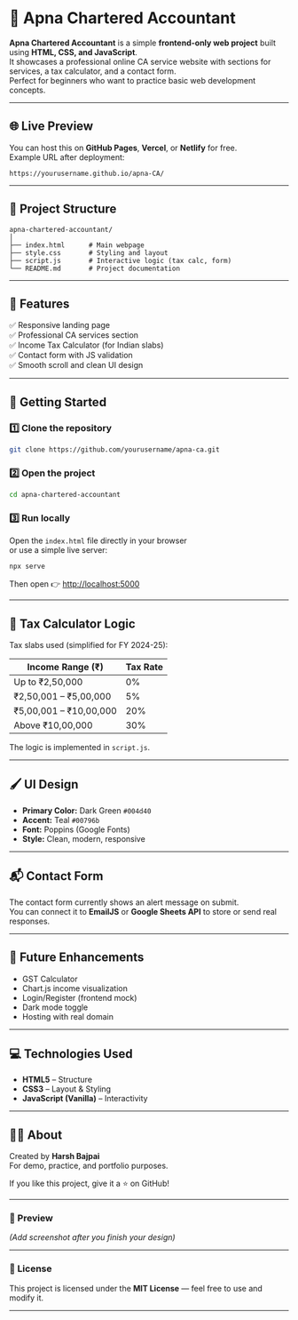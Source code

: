 # 🧾 Apna Chartered Accountant

**Apna Chartered Accountant** is a simple **frontend-only web project** built using **HTML, CSS, and JavaScript**.  
It showcases a professional online CA service website with sections for services, a tax calculator, and a contact form.  
Perfect for beginners who want to practice basic web development concepts.

---

## 🌐 Live Preview

You can host this on **GitHub Pages**, **Vercel**, or **Netlify** for free.  
Example URL after deployment:
```
https://yourusername.github.io/apna-CA/
```

---

## 📁 Project Structure
```
apna-chartered-accountant/
│
├── index.html      # Main webpage
├── style.css       # Styling and layout
├── script.js       # Interactive logic (tax calc, form)
└── README.md       # Project documentation
```

---

## 🧩 Features
✅ Responsive landing page  
✅ Professional CA services section  
✅ Income Tax Calculator (for Indian slabs)  
✅ Contact form with JS validation  
✅ Smooth scroll and clean UI design  

---

## 🚀 Getting Started

### 1️⃣ Clone the repository
```bash
git clone https://github.com/yourusername/apna-ca.git
```

### 2️⃣ Open the project
```bash
cd apna-chartered-accountant
```

### 3️⃣ Run locally
Open the `index.html` file directly in your browser  
or use a simple live server:
```bash
npx serve
```

Then open 👉 [http://localhost:5000](http://localhost:5000)

---

## 🧮 Tax Calculator Logic
Tax slabs used (simplified for FY 2024-25):

| Income Range (₹)     | Tax Rate  |
|----------------------|-----------|
| Up to ₹2,50,000      | 0%        |
| ₹2,50,001 – ₹5,00,000| 5%        |
| ₹5,00,001 – ₹10,00,000| 20%      |
| Above ₹10,00,000     | 30%       |

The logic is implemented in `script.js`.

---

## 🖌️ UI Design
- **Primary Color:** Dark Green `#004d40`  
- **Accent:** Teal `#00796b`  
- **Font:** Poppins (Google Fonts)  
- **Style:** Clean, modern, responsive  

---

## 📬 Contact Form
The contact form currently shows an alert message on submit.  
You can connect it to **EmailJS** or **Google Sheets API** to store or send real responses.

---

## 🧠 Future Enhancements
- GST Calculator  
- Chart.js income visualization  
- Login/Register (frontend mock)  
- Dark mode toggle  
- Hosting with real domain  

---

## 💻 Technologies Used
- **HTML5** – Structure  
- **CSS3** – Layout & Styling  
- **JavaScript (Vanilla)** – Interactivity  

---

## 👨‍💼 About
Created by **Harsh Bajpai**  
For demo, practice, and portfolio purposes.

If you like this project, give it a ⭐ on GitHub!

---

### 📸 Preview
*(Add screenshot after you finish your design)*

---

### 🧾 License
This project is licensed under the **MIT License** — feel free to use and modify it.

---
